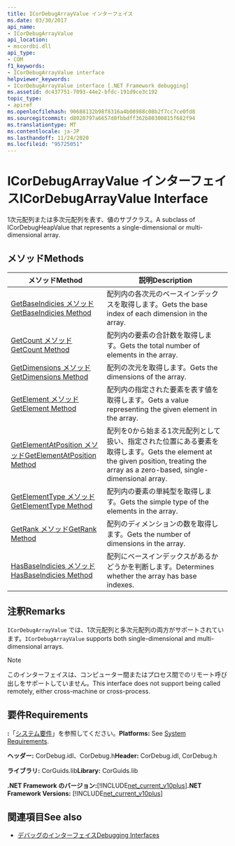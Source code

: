 ```yaml
---
title: ICorDebugArrayValue インターフェイス
ms.date: 03/30/2017
api_name:
- ICorDebugArrayValue
api_location:
- mscordbi.dll
api_type:
- COM
f1_keywords:
- ICorDebugArrayValue interface
helpviewer_keywords:
- ICorDebugArrayValue interface [.NET Framework debugging]
ms.assetid: dc437751-7093-44e2-bfdc-191d9ce3c192
topic_type:
- apiref
ms.openlocfilehash: 90688132b98f8316a4b08988c08b2f7cc7ce0fd8
ms.sourcegitcommit: d8020797a6657d0fbbdff362b80300815f682f94
ms.translationtype: MT
ms.contentlocale: ja-JP
ms.lasthandoff: 11/24/2020
ms.locfileid: "95725051"
---
```

# <a name="icordebugarrayvalue-interface"></a><span data-ttu-id="62fb6-102">ICorDebugArrayValue インターフェイス</span><span class="sxs-lookup"><span data-stu-id="62fb6-102">ICorDebugArrayValue Interface</span></span>

<span data-ttu-id="62fb6-103">1次元配列または多次元配列を表す、値のサブクラス。</span><span class="sxs-lookup"><span data-stu-id="62fb6-103">A subclass of ICorDebugHeapValue that represents a single-dimensional or multi-dimensional array.</span></span>  
  
## <a name="methods"></a><span data-ttu-id="62fb6-104">メソッド</span><span class="sxs-lookup"><span data-stu-id="62fb6-104">Methods</span></span>  
  
|<span data-ttu-id="62fb6-105">メソッド</span><span class="sxs-lookup"><span data-stu-id="62fb6-105">Method</span></span>|<span data-ttu-id="62fb6-106">説明</span><span class="sxs-lookup"><span data-stu-id="62fb6-106">Description</span></span>|  
|------------|-----------------|  
|[<span data-ttu-id="62fb6-107">GetBaseIndicies メソッド</span><span class="sxs-lookup"><span data-stu-id="62fb6-107">GetBaseIndicies Method</span></span>](icordebugarrayvalue-getbaseindicies-method.md)|<span data-ttu-id="62fb6-108">配列内の各次元のベースインデックスを取得します。</span><span class="sxs-lookup"><span data-stu-id="62fb6-108">Gets the base index of each dimension in the array.</span></span>|  
|[<span data-ttu-id="62fb6-109">GetCount メソッド</span><span class="sxs-lookup"><span data-stu-id="62fb6-109">GetCount Method</span></span>](icordebugarrayvalue-getcount-method.md)|<span data-ttu-id="62fb6-110">配列内の要素の合計数を取得します。</span><span class="sxs-lookup"><span data-stu-id="62fb6-110">Gets the total number of elements in the array.</span></span>|  
|[<span data-ttu-id="62fb6-111">GetDimensions メソッド</span><span class="sxs-lookup"><span data-stu-id="62fb6-111">GetDimensions Method</span></span>](icordebugarrayvalue-getdimensions-method.md)|<span data-ttu-id="62fb6-112">配列の次元を取得します。</span><span class="sxs-lookup"><span data-stu-id="62fb6-112">Gets the dimensions of the array.</span></span>|  
|[<span data-ttu-id="62fb6-113">GetElement メソッド</span><span class="sxs-lookup"><span data-stu-id="62fb6-113">GetElement Method</span></span>](icordebugarrayvalue-getelement-method.md)|<span data-ttu-id="62fb6-114">配列内の指定された要素を表す値を取得します。</span><span class="sxs-lookup"><span data-stu-id="62fb6-114">Gets a value representing the given element in the array.</span></span>|  
|[<span data-ttu-id="62fb6-115">GetElementAtPosition メソッド</span><span class="sxs-lookup"><span data-stu-id="62fb6-115">GetElementAtPosition Method</span></span>](icordebugarrayvalue-getelementatposition-method.md)|<span data-ttu-id="62fb6-116">配列を0から始まる1次元配列として扱い、指定された位置にある要素を取得します。</span><span class="sxs-lookup"><span data-stu-id="62fb6-116">Gets the element at the given position, treating the array as a zero-based, single-dimensional array.</span></span>|  
|[<span data-ttu-id="62fb6-117">GetElementType メソッド</span><span class="sxs-lookup"><span data-stu-id="62fb6-117">GetElementType Method</span></span>](icordebugarrayvalue-getelementtype-method.md)|<span data-ttu-id="62fb6-118">配列内の要素の単純型を取得します。</span><span class="sxs-lookup"><span data-stu-id="62fb6-118">Gets the simple type of the elements in the array.</span></span>|  
|[<span data-ttu-id="62fb6-119">GetRank メソッド</span><span class="sxs-lookup"><span data-stu-id="62fb6-119">GetRank Method</span></span>](icordebugarrayvalue-getrank-method.md)|<span data-ttu-id="62fb6-120">配列のディメンションの数を取得します。</span><span class="sxs-lookup"><span data-stu-id="62fb6-120">Gets the number of dimensions in the array.</span></span>|  
|[<span data-ttu-id="62fb6-121">HasBaseIndicies メソッド</span><span class="sxs-lookup"><span data-stu-id="62fb6-121">HasBaseIndicies Method</span></span>](icordebugarrayvalue-hasbaseindicies-method.md)|<span data-ttu-id="62fb6-122">配列にベースインデックスがあるかどうかを判断します。</span><span class="sxs-lookup"><span data-stu-id="62fb6-122">Determines whether the array has base indexes.</span></span>|  
  
## <a name="remarks"></a><span data-ttu-id="62fb6-123">注釈</span><span class="sxs-lookup"><span data-stu-id="62fb6-123">Remarks</span></span>  

 <span data-ttu-id="62fb6-124">`ICorDebugArrayValue` では、1次元配列と多次元配列の両方がサポートされています。</span><span class="sxs-lookup"><span data-stu-id="62fb6-124">`ICorDebugArrayValue` supports both single-dimensional and multi-dimensional arrays.</span></span>  
  
> [!NOTE]
> <span data-ttu-id="62fb6-125">このインターフェイスは、コンピューター間またはプロセス間でのリモート呼び出しをサポートしていません。</span><span class="sxs-lookup"><span data-stu-id="62fb6-125">This interface does not support being called remotely, either cross-machine or cross-process.</span></span>  
  
## <a name="requirements"></a><span data-ttu-id="62fb6-126">要件</span><span class="sxs-lookup"><span data-stu-id="62fb6-126">Requirements</span></span>  

 <span data-ttu-id="62fb6-127">**:**「[システム要件](../../get-started/system-requirements.md)」を参照してください。</span><span class="sxs-lookup"><span data-stu-id="62fb6-127">**Platforms:** See [System Requirements](../../get-started/system-requirements.md).</span></span>  
  
 <span data-ttu-id="62fb6-128">**ヘッダー:** CorDebug.idl、CorDebug.h</span><span class="sxs-lookup"><span data-stu-id="62fb6-128">**Header:** CorDebug.idl, CorDebug.h</span></span>  
  
 <span data-ttu-id="62fb6-129">**ライブラリ:** CorGuids.lib</span><span class="sxs-lookup"><span data-stu-id="62fb6-129">**Library:** CorGuids.lib</span></span>  
  
 <span data-ttu-id="62fb6-130">**.NET Framework のバージョン:**[!INCLUDE[net_current_v10plus](../../../../includes/net-current-v10plus-md.md)]</span><span class="sxs-lookup"><span data-stu-id="62fb6-130">**.NET Framework Versions:** [!INCLUDE[net_current_v10plus](../../../../includes/net-current-v10plus-md.md)]</span></span>  
  
## <a name="see-also"></a><span data-ttu-id="62fb6-131">関連項目</span><span class="sxs-lookup"><span data-stu-id="62fb6-131">See also</span></span>

- [<span data-ttu-id="62fb6-132">デバッグのインターフェイス</span><span class="sxs-lookup"><span data-stu-id="62fb6-132">Debugging Interfaces</span></span>](debugging-interfaces.md)
